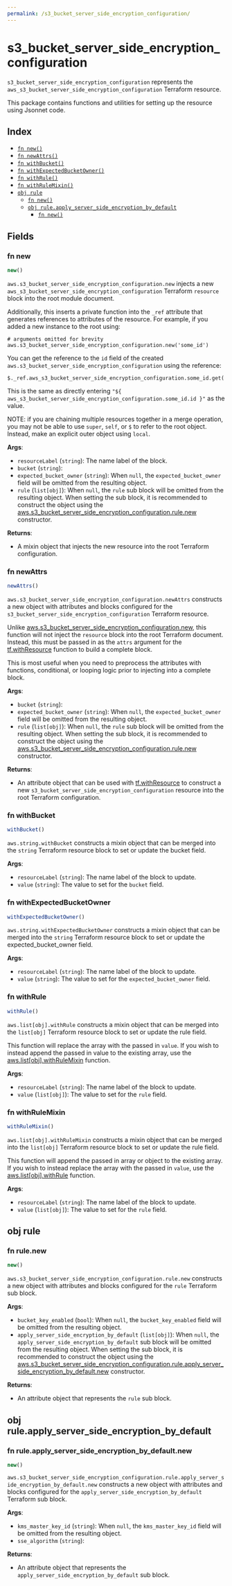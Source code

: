 ```yaml
---
permalink: /s3_bucket_server_side_encryption_configuration/
---
```


# s3_bucket_server_side_encryption_configuration

`s3_bucket_server_side_encryption_configuration` represents the `aws_s3_bucket_server_side_encryption_configuration` Terraform resource.



This package contains functions and utilities for setting up the resource using Jsonnet code.


## Index

* [`fn new()`](#fn-new)
* [`fn newAttrs()`](#fn-newattrs)
* [`fn withBucket()`](#fn-withbucket)
* [`fn withExpectedBucketOwner()`](#fn-withexpectedbucketowner)
* [`fn withRule()`](#fn-withrule)
* [`fn withRuleMixin()`](#fn-withrulemixin)
* [`obj rule`](#obj-rule)
  * [`fn new()`](#fn-rulenew)
  * [`obj rule.apply_server_side_encryption_by_default`](#obj-ruleapply_server_side_encryption_by_default)
    * [`fn new()`](#fn-ruleapply_server_side_encryption_by_defaultnew)

## Fields

### fn new

```ts
new()
```


`aws.s3_bucket_server_side_encryption_configuration.new` injects a new `aws_s3_bucket_server_side_encryption_configuration` Terraform `resource`
block into the root module document.

Additionally, this inserts a private function into the `_ref` attribute that generates references to attributes of the
resource. For example, if you added a new instance to the root using:

    # arguments omitted for brevity
    aws.s3_bucket_server_side_encryption_configuration.new('some_id')

You can get the reference to the `id` field of the created `aws.s3_bucket_server_side_encryption_configuration` using the reference:

    $._ref.aws_s3_bucket_server_side_encryption_configuration.some_id.get('id')

This is the same as directly entering `"${ aws_s3_bucket_server_side_encryption_configuration.some_id.id }"` as the value.

NOTE: if you are chaining multiple resources together in a merge operation, you may not be able to use `super`, `self`,
or `$` to refer to the root object. Instead, make an explicit outer object using `local`.

**Args**:
  - `resourceLabel` (`string`): The name label of the block.
  - `bucket` (`string`): 
  - `expected_bucket_owner` (`string`):  When `null`, the `expected_bucket_owner` field will be omitted from the resulting object.
  - `rule` (`list[obj]`):  When `null`, the `rule` sub block will be omitted from the resulting object. When setting the sub block, it is recommended to construct the object using the [aws.s3_bucket_server_side_encryption_configuration.rule.new](#fn-rulenew) constructor.

**Returns**:
- A mixin object that injects the new resource into the root Terraform configuration.


### fn newAttrs

```ts
newAttrs()
```


`aws.s3_bucket_server_side_encryption_configuration.newAttrs` constructs a new object with attributes and blocks configured for the `s3_bucket_server_side_encryption_configuration`
Terraform resource.

Unlike [aws.s3_bucket_server_side_encryption_configuration.new](#fn-new), this function will not inject the `resource`
block into the root Terraform document. Instead, this must be passed in as the `attrs` argument for the
[tf.withResource](https://github.com/tf-libsonnet/core/tree/main/docs#fn-withresource) function to build a complete block.

This is most useful when you need to preprocess the attributes with functions, conditional, or looping logic prior to
injecting into a complete block.

**Args**:
  - `bucket` (`string`): 
  - `expected_bucket_owner` (`string`):  When `null`, the `expected_bucket_owner` field will be omitted from the resulting object.
  - `rule` (`list[obj]`):  When `null`, the `rule` sub block will be omitted from the resulting object. When setting the sub block, it is recommended to construct the object using the [aws.s3_bucket_server_side_encryption_configuration.rule.new](#fn-rulenew) constructor.

**Returns**:
  - An attribute object that can be used with [tf.withResource](https://github.com/tf-libsonnet/core/tree/main/docs#fn-withresource) to construct a new `s3_bucket_server_side_encryption_configuration` resource into the root Terraform configuration.


### fn withBucket

```ts
withBucket()
```

`aws.string.withBucket` constructs a mixin object that can be merged into the `string`
Terraform resource block to set or update the bucket field.



**Args**:
  - `resourceLabel` (`string`): The name label of the block to update.
  - `value` (`string`): The value to set for the `bucket` field.


### fn withExpectedBucketOwner

```ts
withExpectedBucketOwner()
```

`aws.string.withExpectedBucketOwner` constructs a mixin object that can be merged into the `string`
Terraform resource block to set or update the expected_bucket_owner field.



**Args**:
  - `resourceLabel` (`string`): The name label of the block to update.
  - `value` (`string`): The value to set for the `expected_bucket_owner` field.


### fn withRule

```ts
withRule()
```

`aws.list[obj].withRule` constructs a mixin object that can be merged into the `list[obj]`
Terraform resource block to set or update the rule field.

This function will replace the array with the passed in `value`. If you wish to instead append the
passed in value to the existing array, use the [aws.list[obj].withRuleMixin](TODO) function.


**Args**:
  - `resourceLabel` (`string`): The name label of the block to update.
  - `value` (`list[obj]`): The value to set for the `rule` field.


### fn withRuleMixin

```ts
withRuleMixin()
```

`aws.list[obj].withRuleMixin` constructs a mixin object that can be merged into the `list[obj]`
Terraform resource block to set or update the rule field.

This function will append the passed in array or object to the existing array. If you wish
to instead replace the array with the passed in `value`, use the [aws.list[obj].withRule](TODO)
function.


**Args**:
  - `resourceLabel` (`string`): The name label of the block to update.
  - `value` (`list[obj]`): The value to set for the `rule` field.


## obj rule



### fn rule.new

```ts
new()
```


`aws.s3_bucket_server_side_encryption_configuration.rule.new` constructs a new object with attributes and blocks configured for the `rule`
Terraform sub block.



**Args**:
  - `bucket_key_enabled` (`bool`):  When `null`, the `bucket_key_enabled` field will be omitted from the resulting object.
  - `apply_server_side_encryption_by_default` (`list[obj]`):  When `null`, the `apply_server_side_encryption_by_default` sub block will be omitted from the resulting object. When setting the sub block, it is recommended to construct the object using the [aws.s3_bucket_server_side_encryption_configuration.rule.apply_server_side_encryption_by_default.new](#fn-ruleapply_server_side_encryption_by_defaultnew) constructor.

**Returns**:
  - An attribute object that represents the `rule` sub block.


## obj rule.apply_server_side_encryption_by_default



### fn rule.apply_server_side_encryption_by_default.new

```ts
new()
```


`aws.s3_bucket_server_side_encryption_configuration.rule.apply_server_side_encryption_by_default.new` constructs a new object with attributes and blocks configured for the `apply_server_side_encryption_by_default`
Terraform sub block.



**Args**:
  - `kms_master_key_id` (`string`):  When `null`, the `kms_master_key_id` field will be omitted from the resulting object.
  - `sse_algorithm` (`string`): 

**Returns**:
  - An attribute object that represents the `apply_server_side_encryption_by_default` sub block.

